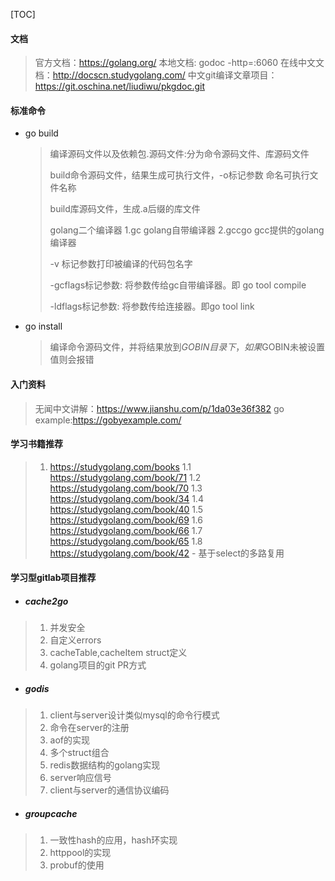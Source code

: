 [TOC]

#### 文档

> 官方文档：https://golang.org/
> 本地文档: godoc -http=:6060
> 在线中文文档：http://docscn.studygolang.com/
> 中文git编译文章项目：https://git.oschina.net/liudiwu/pkgdoc.git

#### 标准命令

- go build

  > 编译源码文件以及依赖包.源码文件:分为命令源码文件、库源码文件
  >
  > build命令源码文件，结果生成可执行文件，-o标记参数 命名可执行文件名称
  >
  > build库源码文件，生成.a后缀的库文件
  >
  > golang二个编译器 1.gc golang自带编译器 2.gccgo gcc提供的golang编译器
  >
  > -v 标记参数打印被编译的代码包名字
  >
  > -gcflags标记参数: 将参数传给gc自带编译器。即 go tool compile
  >
  > -ldflags标记参数: 将参数传给连接器。即go tool link

- go install

  > 编译命令源码文件，并将结果放到$GOBIN目录下，如果$GOBIN未被设置值则会报错

#### 入门资料

> 无闻中文讲解：https://www.jianshu.com/p/1da03e36f382
> go example:https://gobyexample.com/

#### 学习书籍推荐

> 1. https://studygolang.com/books
> 1.1 https://studygolang.com/book/71
> 1.2 https://studygolang.com/book/70
> 1.3 https://studygolang.com/book/34
> 1.4 https://studygolang.com/book/40
> 1.5 https://studygolang.com/book/69
> 1.6 https://studygolang.com/book/66
> 1.7 https://studygolang.com/book/65
> 1.8 https://studygolang.com/book/42 - 基于select的多路复用

#### 学习型gitlab项目推荐

- ##### cache2go


> 1. 并发安全
> 2. 自定义errors
> 3. cacheTable,cacheItem struct定义
> 4. golang项目的git PR方式

- ##### godis


> 1. client与server设计类似mysql的命令行模式
> 2. 命令在server的注册
> 3. aof的实现
> 4. 多个struct组合
> 5. redis数据结构的golang实现
> 6. server响应信号
> 7. client与server的通信协议编码

- ##### groupcache


> 1. 一致性hash的应用，hash环实现
> 2. httppool的实现
> 3. probuf的使用

